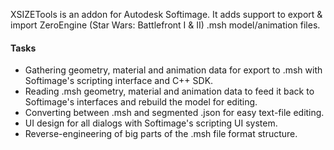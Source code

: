 XSIZETools is an addon for Autodesk Softimage. It adds support to export & import ZeroEngine (Star Wars: Battlefront I & II) .msh model/animation files.

#### Tasks

* Gathering geometry, material and animation data for export to .msh with Softimage's scripting interface and C++ SDK.
* Reading .msh geometry, material and animation data to feed it back to Softimage's interfaces and rebuild the model for editing.
* Converting between .msh and segmented .json for easy text-file editing.
* UI design for all dialogs with Softimage's scripting UI system.
* Reverse-engineering of big parts of the .msh file format structure.
